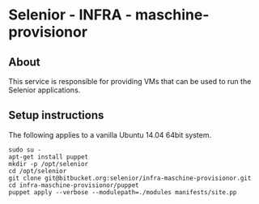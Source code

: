 # Selenior - INFRA - maschine-provisionor

## About

This service is responsible for providing VMs that can be used to run the Selenior applications.


## Setup instructions

The following applies to a vanilla Ubuntu 14.04 64bit system.

    sudo su -
    apt-get install puppet
    mkdir -p /opt/selenior
    cd /opt/selenior
    git clone git@bitbucket.org:selenior/infra-maschine-provisionor.git
    cd infra-maschine-provisionor/puppet
    puppet apply --verbose --modulepath=./modules manifests/site.pp
